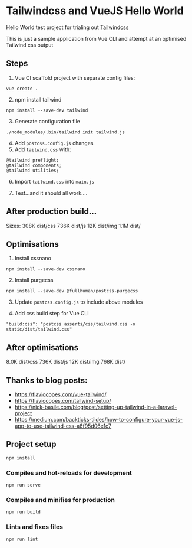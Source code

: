 # Tailwindcss and VueJS Hello World

Hello World test project for trialing out [Tailwindcss](https://tailwindcss.com)

This is just a sample application from Vue CLI and attempt at an optimised Tailwind css output

## Steps
1. Vue CI scaffold project with separate config files:
```
vue create .
```

2. npm install tailwind
```
npm install --save-dev tailwind
```

3. Generate configuration file
```
./node_modules/.bin/tailwind init tailwind.js
```

4. Add `postcss.config.js` changes
5. Add `tailwind.css` with:
```
@tailwind preflight;
@tailwind components;
@tailwind utilities;
```

6. Import `tailwind.css` into `main.js`

7. Test...and it should all work....

## After production build...
Sizes:
308K    dist/css
736K    dist/js
12K     dist/img
1.1M    dist/

## Optimisations
1. Install cssnano
```
npm install --save-dev cssnano
```

2. Install purgecss
```
npm install --save-dev @fullhuman/postcss-purgecss
```

3. Update `postcss.config.js` to include above modules

4. Add css build step for Vue CLI
```
"build:css": "postcss asserts/css/tailwind.css -o static/dist/tailwind.css"
```

## After optimisations
8.0K    dist/css
736K    dist/js
12K     dist/img
768K    dist/



## Thanks to blog posts:
- https://flaviocopes.com/vue-tailwind/
- https://flaviocopes.com/tailwind-setup/
- https://nick-basile.com/blog/post/setting-up-tailwind-in-a-laravel-project
- https://medium.com/backticks-tildes/how-to-configure-your-vue-js-app-to-use-tailwind-css-a6f95d06e1c7


## Project setup
```
npm install
```

### Compiles and hot-reloads for development
```
npm run serve
```

### Compiles and minifies for production
```
npm run build
```

### Lints and fixes files
```
npm run lint
```
